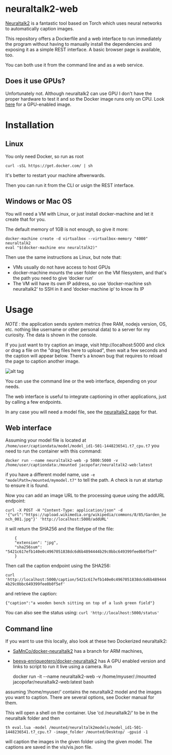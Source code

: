 # neuraltalk2-web
[Neuraltalk2](https://github.com/karpathy/neuraltalk2) is a fantastic tool based on Torch which uses neural networks to automatically caption images.

This repository offers a Dockerfile and a web interface to run immediately the program without having to manually install the dependencies and exposing it as a simple REST interface. A basic browser page is available, too.

You can both use it from the command line and as a web service.

Does it use GPUs?
------------------

Unfortunately not. Although neuraltalk2 can use GPU I don't have the proper hardware to test it and so the Docker image runs only on CPU. Look [here](https://github.com/beeva-enriqueotero/docker-neuraltalk2) for a GPU-enabled image.

Installation
===============

Linux
-----

You only need Docker, so run as root

    curl -sSL https://get.docker.com/ | sh

It's better to restart your machine aftwerwards.

Then you can run it from the CLI or usign the REST interface.

Windows or Mac OS
-----------------

You will need a VM with Linux, or just install docker-machine and let it create that for you.

The default memory of 1GB is not enough, so give it more:

    docker-machine create -d virtualbox --virtualbox-memory "4000" neuraltalk2
    eval "$(docker-machine env neuraltalk2)"

Then use the same instructions as Linux, but note that:
* VMs usually do not have access to host GPUs
* docker-machine mounts the user folder on the VM filesystem, and that's the path you need to give ‘docker run‘
* The VM will have its own IP address, so use ‘docker-machine ssh neuraltalk2‘ to SSH in it and ‘docker-machine ip‘ to know its IP


Usage
=======
_NOTE_ : the application sends system metrics (free RAM, nodejs version, OS, etc. nothing like username or other personal data) to a server for my curiosity. The data is shown in the console.

If you just want to try caption an image, visit http://localhost:5000 and click or drag a file on the "drag files here to upload", then wait a few seconds and the caption will appear below. There's a known bug that requires to reload the page to caption another image.

![alt tag](https://raw.githubusercontent.com/jacopofar/neuraltalk2-web/master/screenshot.png)

You can use the command line or the web interface, depending on your needs.

The web interface is useful to integrate captioning in other applications, just by calling a few endpoints.

In any case you will need a model file, see the [neuraltalk2 page](https://github.com/karpathy/neuraltalk2) for that.

Web interface
------------

Assuming your model file is located at `/home/user/captiondata/model/model_id1-501-1448236541.t7_cpu.t7` you need to run the container with this command:

`docker run --name neuraltalk2-web -p 5000:5000 -v /home/user/captiondata:/mounted jacopofar/neuraltalk2-web:latest`

if you have a different model name, use `-e "modelPath=/mounted/mymodel.t7"` to tell the path. A check is run at startup to ensure it is found.

Now you can add an image URL to the processing queue using the addURL endpoint:

`curl -X POST -H "Content-Type: application/json" -d '{"url":"https://upload.wikimedia.org/wikipedia/commons/8/85/Garden_bench_001.jpg"}' 'http://localhost:5000/addURL'`

it will return the SHA256 and the filetype of the file:
```
    {
    "extension": "jpg",
    "sha256sum": "5421c617efb140e0c4967051838dc6d6b4894444b29c0bbc649399fee0b0f5ef"
    }
```

Then call the caption endpoint using the SHA256:

`curl 'http://localhost:5000/caption/5421c617efb140e0c4967051838dc6d6b4894444b29c0bbc649399fee0b0f5ef'`

and retrieve the caption:

`{"caption":"a wooden bench sitting on top of a lush green field"}`

You can also see the status using:
`curl 'http://localhost:5000/status'`

Command line
-------------

If you want to use this locally, also look at these two Dockerized neuraltalk2:

* [SaMnCo/docker-neuraltalk2](https://github.com/SaMnCo/docker-neuraltalk2) has a branch for ARM machines, 

* [beeva-enriqueotero/docker-neuraltalk2](https://github.com/beeva-enriqueotero/docker-neuraltalk2) has A GPU enabled version and links to script to run it live using a camera.
Run

    docker run -it --name neuraltalk2-web -v /home/myuser/:/mounted jacopofar/neuraltalk2-web:latest bash

assuming ‘/home/myuser/‘ contains the neuraltalk2 model and the images you want to caption. There are several options, see Docker manual for them.

This will open a shell on the container. Use ‘cd /neuraltalk2/‘ to be in the neuraltalk folder and then

    th eval.lua -model /mounted/neuraltalk2models/model_id1-501-1448236541.t7_cpu.t7 -image_folder /mounted/Desktop/ -gpuid -1

will caption the images in the given folder using the given model. The captions are saved in the vis/vis.json file.

